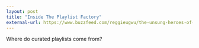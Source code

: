 ```yaml
---
layout: post
title: "Inside The Playlist Factory"
external-url: https://www.buzzfeed.com/reggieugwu/the-unsung-heroes-of-the-music-streaming-boom?utm_term=.gyzknlxLx#.sx5Bk05n5
---
```


Where do curated playlists come from?